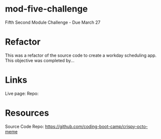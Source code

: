 # mod-five-challenge
Fifth Second Module Challenge - Due March 27

# Refactor
This was a refactor of the source code to create a workday scheduling app. 
This objective was completed by...

# Links
Live page: 
Repo: 

# Resources
Source Code Repo: https://github.com/coding-boot-camp/crispy-octo-meme
